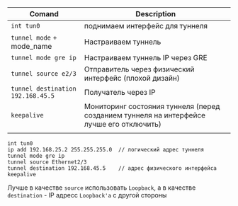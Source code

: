 
| Comand                            | Description                                                                              |
| --------------------------------- | ---------------------------------------------------------------------------------------- |
| `int tun0`                        | поднимаем интерфейс для туннеля                                                          |
| `tunnel mode` + mode_name         | Настраиваем туннель                                                                      |
| `tunnel mode gre ip`              | Настраиваем туннель IP через GRE                                                         |
| `tunnel source e2/3`              | Отправитель через физический интерфейс (плохой дизайн)                                   |
| `tunnel destination 192.168.45.5` | Получатель через IP                                                                      |
| `keepalive`                       | Мониторинг состояния туннеля (перед созданием туннеля на интерфейсе лучше его отключить) |
|                                   |                                                                                          |

```
int tun0
ip add 192.168.25.2 255.255.255.0  // логический адрес туннеля
tunnel mode gre ip
tunnel source Ethernet2/3
tunnel destination 192.168.45.5    // адрес физического интерфейса
keepalive
```

Лучше в качестве `source` использовать `Loopback`, а в качестве `destination` - IP адресс `Loopback'a` с другой стороны